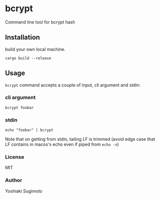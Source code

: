 # bcrypt

Command line tool for bcrypt hash

## Installation

build your own local machine.

```shell
cargo build --release
```

## Usage

`bcrypt` command accepts a couple of input, cli argument and stdin:

### cli argument

```shell
bcrypt foobar
```

### stdin

```shell
echo "foobar" | bcrypt
```

Note that on getting from stdin, tailing LF is trimmed (avoid edge case that LF contains in macos's echo even if piped from `echo -n`)

### License

MIT

### Author

Yoshiaki Sugimoto
